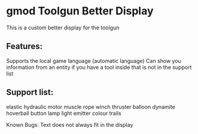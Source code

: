# gmod Toolgun Better Display
This is a custom better display for the toolgun

## Features:
  Supports the local game language (automatic language)
  Can show you information from an entity if you have a tool inside that is not in the support list


## Support list:
  elastic
  hydraulic
  motor
  muscle
  rope
  winch
  thruster
  balloon
  dynamite
  hoverball
  button
  lamp
  light
  emitter
  colour
  trails


Known Bugs:
  Text does not always fit in the display
